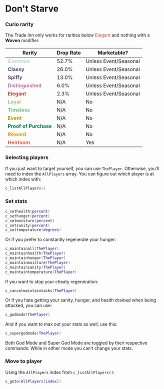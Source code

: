 # Don't Starve

### Curio rarity
The Trade Inn only works for rarities below <span style="font-wight:bold;color:#BD4646">Elegant</span> and nothing with a **Woven** modifier.

| Rarity | Drop Rate | Marketable? |
| ------ | --------- | ----------- |
| <span style="font-weight:bold;color:#B7D2D9">Common</span> | 52.7% | Unless Event/Seasonal |
| <span style="font-weight:bold;color:#415078">Classy</span> | 26.0% | Unless Event/Seasonal |
| <span style="font-weight:bold;color:#68457C">Spiffy</span> | 13.0% | Unless Event/Seasonal |
| <span style="font-weight:bold;color:#BA74A5">Distinguished</span> | 6.0% | Unless Event/Seasonal |
| <span style="font-weight:bold;color:#BD4646">Elegant</span> | 2.3% | Unless Event/Seasonal |
| <span style="font-weight:bold;color:#A2C46F">Loyal</span> | N/A | No |
| <span style="font-weight:bold;color:#6CC17B">Timeless</span> | N/A | No |
| <span style="font-weight:bold;color:#B49400">Event</span> | N/A | No |
| <span style="font-weight:bold;color:#007A4D">Proof of Purchase</span> | N/A | No |
| <span style="font-weight:bold;color:#E8971E">Reward</span> | N/A | No |
| <span style="font-weight:bold;color:#EE5D40">Heirloom</span> | N/A | Yes |

### Selecting players
If you just want to target yourself, you can use `ThePlayer`. Otherwise, you'll need to index the `AllPlayers` array. You can figure out which player is at which index with:
```lua
c_listAllPlayers()
```

### Set stats
```lua
c_sethealth(percent)
c_sethunger(percent)
c_setmoisture(percent)
c_setsanity(percent)
c_settemperature(degrees)
```

Or if you prefer to constantly regenerate your hunger:
```lua
c_maintainall(ThePlayer)
c_maintainhealth(ThePlayer)
c_maintainhunger(ThePlayer)
c_maintainmoisture(ThePlayer)
c_maintainsanity(ThePlayer)
c_maintaintemperature(ThePlayer)
```

If you want to stop your cheaty regeneration:
```lua
c_cancelmaintaintasks(ThePlayer)
```

Or if you hate getting your sanity, hunger, and health drained when being attacked, you can use:
```lua
c_godmode(ThePlayer)
```

And if you want to max out your stats as well, use this:
```lua
c_supergodmode(ThePlayer)
```

Both God Mode and Super God Mode are toggled by their respective commands. While in either mode you can't change your stats.

### Move to player
Using the `AllPlayers` index from `c_listAllPlayers()`:
```lua
c_goto(AllPlayers[index])
```
